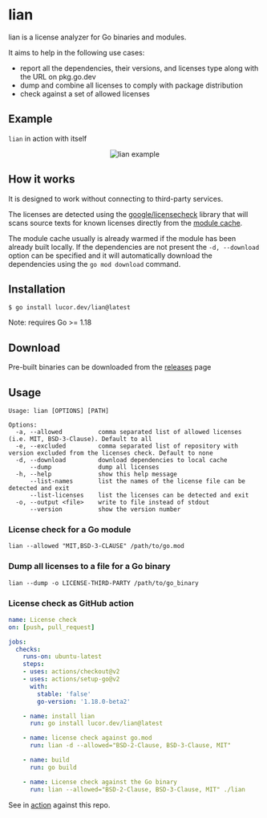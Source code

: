 # lian

lian is a license analyzer for Go binaries and modules. 

It aims to help in the following use cases:

- report all the dependencies, their versions, and licenses type along with the URL on pkg.go.dev
- dump and combine all licenses to comply with package distribution
- check against a set of allowed licenses

## Example

`lian` in action with itself

<div align="center">
    <img alt="lian example" src="example.gif" />
</div>

## How it works

It is designed to work without connecting to third-party services.

The licenses are detected using the
[google/licensecheck](https://github.com/google/licensecheck) library that will scans
source texts for known licenses directly from the [module cache](https://go.dev/ref/mod#module-cache).

The module cache usually is already warmed if the module has been already built locally.
If the dependencies are not present the `-d, --download` option can be specified and it will automatically download the dependencies using the `go mod download` command.

## Installation

```
$ go install lucor.dev/lian@latest
```

Note: requires Go >= 1.18

## Download

Pre-built binaries can be downloaded from the [releases](https://lucor.dev/lian/releases) page

## Usage

```
Usage: lian [OPTIONS] [PATH]

Options:
  -a, --allowed          comma separated list of allowed licenses (i.e. MIT, BSD-3-Clause). Default to all
  -e, --excluded         comma separated list of repository with version excluded from the licenses check. Default to none
  -d, --download         download dependencies to local cache
      --dump             dump all licenses
  -h, --help             show this help message
      --list-names       list the names of the license file can be detected and exit
      --list-licenses    list the licenses can be detected and exit
  -o, --output <file>    write to file instead of stdout
  	  --version          show the version number
```

### License check for a Go module

```
lian --allowed "MIT,BSD-3-CLAUSE" /path/to/go.mod
```

### Dump all licenses to a file for a Go binary

```
lian --dump -o LICENSE-THIRD-PARTY /path/to/go_binary
```

### License check as GitHub action

```yml
name: License check
on: [push, pull_request]

jobs:
  checks:
    runs-on: ubuntu-latest
    steps:
    - uses: actions/checkout@v2
    - uses: actions/setup-go@v2
      with:
        stable: 'false'
        go-version: '1.18.0-beta2'

    - name: install lian
      run: go install lucor.dev/lian@latest

    - name: license check against go.mod
      run: lian -d --allowed="BSD-2-Clause, BSD-3-Clause, MIT"

    - name: build
      run: go build

    - name: License check against the Go binary
      run: lian --allowed="BSD-2-Clause, BSD-3-Clause, MIT" ./lian
```

See in [action](https://github.com/lucor/lian/actions/workflows/license_check.yml) against this repo.
